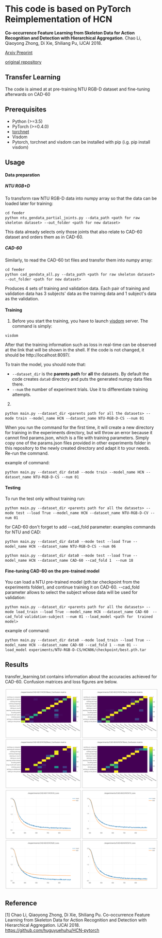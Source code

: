 # This code is based on PyTorch Reimplementation of HCN
**Co-occurrence Feature Learning from Skeleton Data for Action Recognition and Detection with Hierarchical Aggregation**.
Chao Li, Qiaoyong Zhong, Di Xie, Shiliang Pu, IJCAI 2018.

[Arxiv Preprint](http://arxiv.org/pdf/1804.06055.pdf)

[original repository](https://github.com/huguyuehuhu/HCN-pytorch)

## Transfer Learning

The code is aimed at at pre-training NTU RGB-D dataset and fine-tuning afterwards on CAD-60

## Prerequisites

- Python (>=3.5)
- PyTorch (>=0.4.0)
- [torchnet](https://github.com/pytorch/tnt)
- Visdom
- Pytorch, torchnet and visdom can be installed with pip (i.g. pip install visdom)

## Usage
#### Data preparation

##### NTU RGB+D
To transform raw NTU RGB-D data into numpy array so that the data can be loaded later for training:
```shell
cd feeder
python ntu_gendata_partial_joints.py --data_path <path for raw skeleton dataset> --out_folder <path for new dataset>
```
This data already selects only those joints that also relate to CAD-60 dataset and orders them as in CAD-60.


##### CAD-60
Similarly, to read the CAD-60 txt files and transfor them into numpy array:
```shell
cd feeder
python cad_gendata_all.py --data_path <path for raw skeleton dataset> --out_folder <path for new dataset>
```
Produces 4 sets of training and validation data. Each pair of training and validation data has 3 subjects' data as the training data and 1 subject's data as the validation.

#### Training
1. Before you start the training, you have to launch [visdom](https://github.com/facebookresearch/visdom) server.
The command is simply:
```shell
visdom
```
After that the training information such as loss in real-time can be observed at the link that will be shown in the shell. If the code is not changed, it should be http://localhost:8097/.

To train the model, you should note that:
 - ```--dataset_dir``` is the **parents path** for **all** the datasets. By default the code creates ```data0``` directory and puts the generated numpy data files there.
 - ``` --num ``` the number of experiment trials. Use it to differentiate training attempts.

2. 
```shell
python main.py --dataset_dir <parents path for all the datasets> --mode train --model_name HCN --dataset_name NTU-RGB-D-CS --num 01
```
When you run the command for the first time, it will create a new directory for training in the experiments directory, but will throw an error because it cannot find params.json, which is a file with training parameters. Simply copy one of the params.json files provided in other experiments folder in this repository to the newly created directory and adapt it to your needs. Re-run the command.

example of command:
```shell
python main.py --dataset_dir data0 --mode train --model_name HCN --dataset_name NTU-RGB-D-CS --num 01
```

#### Testing
To run the test only without training run:
```shell
python main.py --dataset_dir <parents path for all the datasets> --mode test --load True --model_name HCN --dataset_name NTU-RGB-D-CV --num 01
```
for CAD-60 don't forget to add --cad_fold parameter:
examples commands for NTU and CAD:
```shell
python main.py --dataset_dir data0 --mode test --load True --model_name HCN --dataset_name NTU-RGB-D-CS --num 06
```
```shell
python main.py --dataset_dir data0 --mode test --load True --model_name HCN --dataset_name CAD-60 --cad_fold 1  --num 18
```

#### Fine-tuning CAD-60 on the pre-trained model
You can load a NTU pre-trained model (pth.tar checkpoint from the experiments folder), and continue training it on CAD-60. --cad_fold parameter allows to select the subject whose data will be used for validation:
```shell
python main.py --dataset_dir <parents path for all the datasets> --mode load_train --load True --model_name HCN --dataset_name CAD-60  --cad_fold validation-subject --num 01 --load_model <path for  trained model>
```
example of command:
```shell
python main.py --dataset_dir data0 --mode load_train --load True --model_name HCN --dataset_name CAD-60 --cad_fold 1 --num 01 --load_model experiments/NTU-RGB-D-CS/HCN06/checkpoint/best.pth.tar 
```

## Results

transfer_learning.txt contains information about the accuracies achieved for CAD-60. Confusion matrices and loss figures are below.

![Confusion matrices](confusion.png)
![Losses](losses.png)



## Reference
[1] Chao Li, Qiaoyong Zhong, Di Xie, Shiliang Pu. Co-occurrence Feature Learning from Skeleton Data for Action Recognition and Detection with Hierarchical Aggregation. IJCAI 2018.
https://github.com/huguyuehuhu/HCN-pytorch


